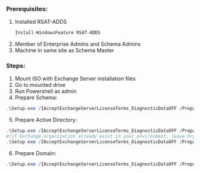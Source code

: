 ### Prerequisites:
1) Installed RSAT-ADDS
   ```powershell
   Install-WindowsFeature RSAT-ADDS
   ```
2) Member of Enterprise Admins and Schema Admins
3) Machine in same site as Schema Master

### Steps:
1) Mount ISO with Exchange Server installation files
2) Go to mounted drive
3) Run Powershell as admin
4) Prepare Schema:
```powershell
.\Setup.exe /IAcceptExchangeServerLicenseTerms_DiagnosticDataOFF /PrepareSchema
```
5) Prepare Active Directory:
```powershell
.\Setup.exe /IAcceptExchangeServerLicenseTerms_DiagnosticDataOFF /PrepareAD /OrganizationName:"yourOrg"
#(if Exchange organization already exist in your environment, leave OrganizationName parameter)
.\Setup.exe /IAcceptExchangeServerLicenseTerms_DiagnosticDataOFF /PrepareAD)
```
6) Prepare Domain:
```powershell
.\Setup.exe /IAcceptExchangeServerLicenseTerms_DiagnosticDataOFF /PrepareAllDomains
```

